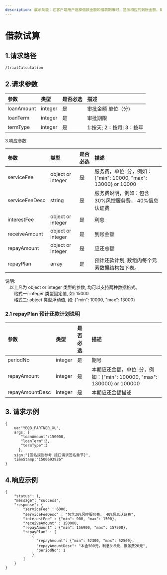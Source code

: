 ```yaml
---
description: 展示功能：在客户端用户选择借款金额和借款期限时，显示相应的到账金额、每期应还总额、服务费、费用描述等信息。
---
```


# 借款试算

## 1.请求路径

```text
/trialCalculation
```

##  2.请求参数

| 参数 | 类型 | 是否必选 | 描述 |
| :--- | :--- | :--- | :--- |
| loanAmount | integer | 是 | 审批金额 单位（分\) |
| loanTerm | integer | 是 | 审批期限 |
| termType | integer | 是 | 1:按天; 2：按月; 3：按年 |

3.响应参数

| 参数 | 类型 | 是否必选 | 描述 |
| :--- | :--- | :--- | :--- |
| serviceFee | object or integer | 是 | 服务费，单位: 分，例如：{"min": 10000, "max": 13000} or 10000 |
| serviceFeeDesc | string | 是 | 服务费说明，例如：包含30%风控服务费， 40%信息认证费 |
| interestFee | object or integer | 是 | 利息 |
| receiveAmount | object or integer | 是 | 到账金额 |
| repayAmount | object or integer | 是 | 应还总额 |
| repayPlan | array | 是 | 预计还款计划, 数组内每个元素数据结构如下表。 |

说明:   
　以上凡为 object or integer 类型的参数, 均可以支持两种数据格式。  
　　格式一: integer 类型固定值, 如: 15000  
　　格式二: object 类型浮动值, 如: {"min": 10000, "max": 13000}  


### 2.1 repayPlan 预计还款计划说明

| 参数 | 类型 | 是否必选 | 描述 |
| :--- | :--- | :--- | :--- |
| periodNo | integer | 是 | 期号 |
| repayAmount | integer | 是 | 本期应还金额，单位: 分，例如：{"min": 100000, "max": 130000} or 100000 |
| repayAmountDesc | integer | 是 | 本期应还金额描述 |

## 3. 请求示例

```text
{
    ua:"YBQB_PARTNER_XL",
    args: { 
       "loanAmount":150000,
       "loanTerm":3,
       "termType":3   
      },
    sign:"{签名规则参考 接口请求签名章节}",
    timeStamp:"1500693926"
}
```

## 4.响应示例

```text
{
    "status": 1,
    "message": "success",
    "response": {
        "serviceFee" : 6000,
        "serviceFeeDesc" : "包含30%风控服务费， 40%信息认证费",
        "interestFee" : {"min": 900, "max": 1500},
        "receiveAmount" : 150000,
        "repayAmount" : {"min": 156900, "max": 157500},
        "repayPlan" : [ 
            {
              "repayAmount": {"min": 52300, "max": 52500},
              "repayAmountDesc": "本金500元，利息3~5元，服务费20元",
              "periodNo": 1
            }
        ]
    }
}
```


